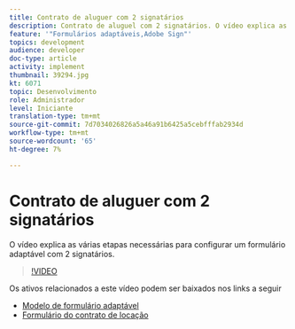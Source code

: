 ```yaml
---
title: Contrato de aluguer com 2 signatários
description: Contrato de aluguel com 2 signatários. O vídeo explica as várias etapas necessárias para configurar um formulário adaptável com 2 signatários.
feature: '"Formulários adaptáveis,Adobe Sign"'
topics: development
audience: developer
doc-type: article
activity: implement
thumbnail: 39294.jpg
kt: 6071
topic: Desenvolvimento
role: Administrador
level: Iniciante
translation-type: tm+mt
source-git-commit: 7d7034026826a5a46a91b6425a5cebfffab2934d
workflow-type: tm+mt
source-wordcount: '65'
ht-degree: 7%

---
```


# Contrato de aluguer com 2 signatários

O vídeo explica as várias etapas necessárias para configurar um formulário adaptável com 2 signatários.

>[!VIDEO](https://video.tv.adobe.com/v/39294/?quality=9&learn=on)

Os ativos relacionados a este vídeo podem ser baixados nos links a seguir

* [Modelo de formulário adaptável](assets/tenancy-agreement-template.zip)
* [Formulário do contrato de locação](assets/rental-agreement-form.zip)